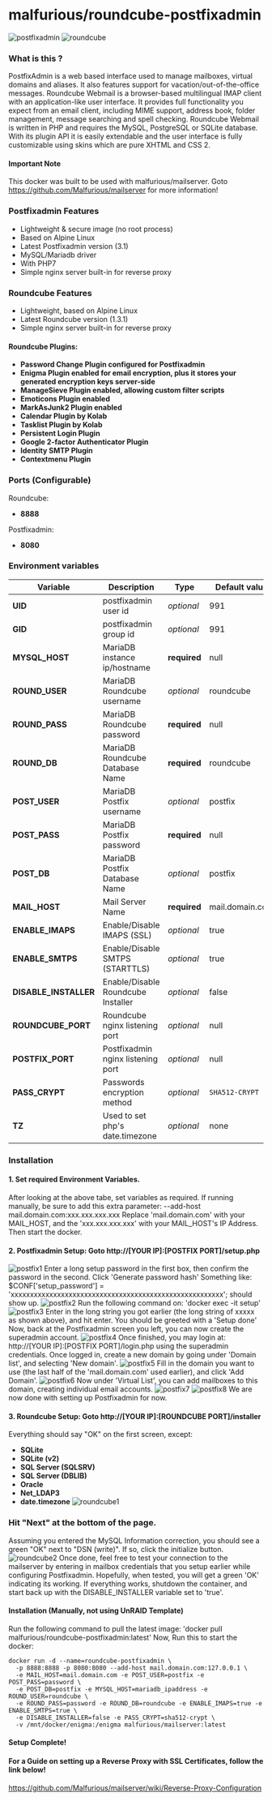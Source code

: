 # malfurious/roundcube-postfixadmin

![postfixadmin](http://i.imgur.com/UCtvKHR.png "postfixadmin") ![roundcube](https://raw.githubusercontent.com/Malfurious/docker-templates/master/images/roundcube-logo.jpg "roundcube")

### What is this ?

PostfixAdmin is a web based interface used to manage mailboxes, virtual domains and aliases. It also features support for vacation/out-of-the-office messages.
Roundcube Webmail is a browser-based multilingual IMAP client with an application-like user interface. It provides full functionality you expect from an email client, including MIME support, address book, folder management, message searching and spell checking. Roundcube Webmail is written in PHP and requires the MySQL, PostgreSQL or SQLite database. With its plugin API it is easily extendable and the user interface is fully customizable using skins which are pure XHTML and CSS 2.

#### Important Note
This docker was built to be used with malfurious/mailserver.
Goto https://github.com/Malfurious/mailserver for more information!

### Postfixadmin Features

- Lightweight & secure image (no root process)
- Based on Alpine Linux
- Latest Postfixadmin version (3.1)
- MySQL/Mariadb driver
- With PHP7
- Simple nginx server built-in for reverse proxy

### Roundcube Features
- Lightweight, based on Alpine Linux
- Latest Roundcube version (1.3.1)
- Simple nginx server built-in for reverse proxy

#### Roundcube Plugins:
- **Password Change Plugin configured for Postfixadmin**
- **Enigma Plugin enabled for email encryption, plus it stores your generated encryption keys server-side**
- **ManageSieve Plugin enabled, allowing custom filter scripts**
- **Emoticons Plugin enabled**
- **MarkAsJunk2 Plugin enabled**
- **Calendar Plugin by Kolab**
- **Tasklist Plugin by Kolab**
- **Persistent Login Plugin**
- **Google 2-factor Authenticator Plugin**
- **Identity SMTP Plugin**
- **Contextmenu Plugin**

### Ports (Configurable)

Roundcube:
- **8888**

Postfixadmin:
- **8080**

### Environment variables

| Variable | Description | Type | Default value |
| -------- | ----------- | ---- | ------------- |
| **UID** | postfixadmin user id | *optional* | 991
| **GID** | postfixadmin group id | *optional* | 991
| **MYSQL_HOST** | MariaDB instance ip/hostname | **required** | null
| **ROUND_USER** | MariaDB Roundcube username | *optional* | roundcube
| **ROUND_PASS** | MariaDB Roundcube password | **required** | null
| **ROUND_DB** | MariaDB Roundcube Database Name | **required** | roundcube
| **POST_USER** | MariaDB Postfix username | *optional* | postfix
| **POST_PASS** | MariaDB Postfix password | **required** | null
| **POST_DB** | MariaDB Postfix Database Name | *optional* | postfix
| **MAIL_HOST** | Mail Server Name | **required** | mail.domain.com
| **ENABLE_IMAPS** | Enable/Disable IMAPS (SSL) | *optional* | true
| **ENABLE_SMTPS** | Enable/Disable SMTPS (STARTTLS) | *optional* | true
| **DISABLE_INSTALLER** | Enable/Disable Roundcube Installer | *optional* | false
| **ROUNDCUBE_PORT** | Roundcube nginx listening port | *optional* | null
| **POSTFIX_PORT** | Postfixadmin nginx listening port | *optional* | null
| **PASS_CRYPT** | Passwords encryption method | *optional* | `SHA512-CRYPT`
| **TZ** | Used to set php's date.timezone | *optional* | none


### Installation

#### 1. Set required Environment Variables.
After looking at the above tabe, set variables as required. 
If running manually, be sure to add this extra parameter: --add-host mail.domain.com:xxx.xxx.xxx.xxx
Replace 'mail.domain.com' with your MAIL_HOST, and the 'xxx.xxx.xxx.xxx' with your MAIL_HOST's IP Address.
Then start the docker.

#### 2. Postfixadmin Setup: Goto http://[YOUR IP]:[POSTFIX PORT]/setup.php
![postfix1](https://raw.githubusercontent.com/Malfurious/docker-examples/master/roundcube-postfixadmin/Postfixadmin-1.PNG "postfix1")
Enter a long setup password in the first box, then confirm the password in the second. Click 'Generate password hash'
Something like: $CONF['setup_password'] = 'xxxxxxxxxxxxxxxxxxxxxxxxxxxxxxxxxxxxxxxxxxxxxxxxxxxxxxx'; should show up.
![postfix2](https://raw.githubusercontent.com/Malfurious/docker-examples/master/roundcube-postfixadmin/Postfixadmin-2.PNG "postfix2")
Run the following command on: 'docker exec -it <name of this docker container> setup'
![postfix3](https://raw.githubusercontent.com/Malfurious/docker-examples/master/roundcube-postfixadmin/Postfixadmin-3.PNG "postfix3")
Enter in the long string you got earlier (the long string of xxxxx as shown above), and hit enter. You should be greeted with a 'Setup done'
Now, back at the Postfixadmin screen you left, you can now create the superadmin account.
![postfix4](https://raw.githubusercontent.com/Malfurious/docker-examples/master/roundcube-postfixadmin/Postfixadmin-4.PNG "postfix4")
Once finished, you may login at: http://[YOUR IP]:[POSTFIX PORT]/login.php using the superadmin credentials.
Once logged in, create a new domain by going under 'Domain list', and selecting 'New domain'.
![postfix5](https://raw.githubusercontent.com/Malfurious/docker-examples/master/roundcube-postfixadmin/Postfixadmin-5.PNG "postfix5")
Fill in the domain you want to use (the last half of the 'mail.domain.com' used earlier), and click 'Add Domain'.
![postfix6](https://raw.githubusercontent.com/Malfurious/docker-examples/master/roundcube-postfixadmin/Postfixadmin-6.PNG "postfix6")
Now under 'Virtual List', you can add mailboxes to this domain, creating individual email accounts.
![postfix7](https://raw.githubusercontent.com/Malfurious/docker-examples/master/roundcube-postfixadmin/Postfixadmin-7.PNG "postfix7")
![postfix8](https://raw.githubusercontent.com/Malfurious/docker-examples/master/roundcube-postfixadmin/Postfixadmin-8.PNG "postfix8")
We are now done with setting up Postfixadmin for now.

#### 3. Roundcube Setup: Goto http://[YOUR IP]:[ROUNDCUBE PORT]/installer
Everything should say "OK" on the first screen, except:
- **SQLite**
- **SQLite (v2)**
- **SQL Server (SQLSRV)**
- **SQL Server (DBLIB)**
- **Oracle**
- **Net_LDAP3**
- **date.timezone**
![roundcube1](https://raw.githubusercontent.com/Malfurious/docker-examples/master/roundcube-postfixadmin/Roundcube-Setup-1.PNG "roundcube1")
### Hit "Next" at the bottom of the page.
Assuming you entered the MySQL Information correction, you should see a green "OK" next to "DSN (write)".
If so, click the initialize button.
![roundcube2](https://raw.githubusercontent.com/Malfurious/docker-examples/master/roundcube-postfixadmin/Roundcube-Setup-2.PNG "roundcube2")
Once done, feel free to test your connection to the mailserver by entering in mailbox credentials that you setup earlier while configuring Postfixadmin.
Hopefully, when tested, you will get a green 'OK' indicating its working.
If everything works, shutdown the container, and start back up with the DISABLE_INSTALLER variable set to 'true'.

#### Installation (Manually, not using UnRAID Template)
Run the following command to pull the latest image: 'docker pull malfurious/roundcube-postfixadmin:latest'
Now, Run this to start the docker:
```
docker run -d --name=roundcube-postfixadmin \
  -p 8888:8888 -p 8080:8080 --add-host mail.domain.com:127.0.0.1 \
  -e MAIL_HOST=mail.domain.com -e POST_USER=postfix -e POST_PASS=password \
  -e POST_DB=postfix -e MYSQL_HOST=mariadb_ipaddress -e ROUND_USER=roundcube \
  -e ROUND_PASS=password -e ROUND_DB=roundcube -e ENABLE_IMAPS=true -e ENABLE_SMTPS=true \
  -e DISABLE_INSTALLER=false -e PASS_CRYPT=sha512-crypt \
  -v /mnt/docker/enigma:/enigma malfurious/mailserver:latest
```
#### Setup Complete!

#### For a Guide on setting up a Reverse Proxy with SSL Certificates, follow the link below!
https://github.com/Malfurious/mailserver/wiki/Reverse-Proxy-Configuration
